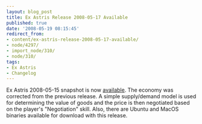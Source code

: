 ```yaml
---
layout: blog_post
title: Ex Astris Release 2008-05-17 Available
published: true
date: '2008-05-19 08:15:45'
redirect_from:
- content/ex-astris-release-2008-05-17-available/
- node/4297/
- import_node/310/
- node/310/
tags:
- Ex Astris
- Changelog
---
```


Ex Astris 2008-05-15 snapshot is now [available](http://code.google.com/p/exastris/downloads/list). The economy was corrected from the previous release. A simple supply/demand model is used for determining the value of goods and the price is then negotiated based on the player's "Negotiation" skill. Also, there are Ubuntu and MacOS binaries available for download with this release.
